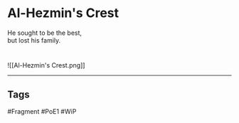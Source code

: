 # Al-Hezmin's Crest
He sought to be the best,  
but lost his family.

#
![[Al-Hezmin's Crest.png]]

---
## Tags
#Fragment
#PoE1 
#WiP 